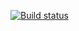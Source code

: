 [![Build status](https://ci.appveyor.com/api/projects/status/929m0eh4h40xxgig?svg=true)](https://ci.appveyor.com/project/0lgaPankeeva/java1-2-2-json-schema)